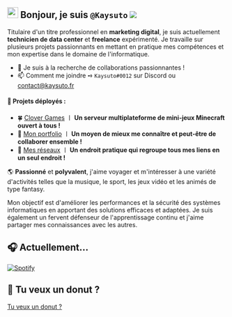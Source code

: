## <img src="https://media.giphy.com/media/hvRJCLFzcasrR4ia7z/giphy.gif" width="25px"> Bonjour, je suis `@Kaysuto` ![](https://komarev.com/ghpvc/?username=Kaysuto&color=blue)

Titulaire d'un titre professionnel en **marketing digital**, je suis actuellement **technicien de data center** et **freelance** expérimenté. Je travaille sur plusieurs projets passionnants en mettant en pratique mes compétences et mon expertise dans le domaine de l'informatique.

- 🤝 Je suis à la recherche de collaborations passionnantes !
- 📫 Comment me joindre ➺ `Kaysuto#0012` sur Discord ou contact@kaysuto.fr

#### 🚀 Projets déployés :
- 🍀 [Clover Games](https://www.clovergames.fr) 〡 **Un serveur multiplateforme de mini-jeux Minecraft ouvert à tous !**
-  💼 [Mon portfolio](https://www.kaysuto.fr) 〡 **Un moyen de mieux me connaître et peut-être de collaborer ensemble !**
-  🏹 [Mes réseaux](https://www.solo.to/kaysuto) 〡 **Un endroit pratique qui regroupe tous mes liens en un seul endroit !**

🌎 **Passionné** et **polyvalent**, j'aime voyager et m'intéresser à une variété d'activités telles que la musique, le sport, les jeux vidéo et les animés de type fantasy.

Mon objectif est d'améliorer les performances et la sécurité des systèmes informatiques en apportant des solutions efficaces et adaptées. Je suis également un fervent défenseur de l'apprentissage continu et j'aime partager mes connaissances avec les autres.

## 🎧 Actuellement...

[![Spotify](https://novatorem-git-master-kaysuto.vercel.app/api/spotify?background_color=0d1117&border_color=ffffff)](https://open.spotify.com/user/Kaysuto)


## 🍩 Tu veux un donut ?

[Tu veux un donut ?](https://user-images.githubusercontent.com/75412305/196014356-4eda6813-bc61-4e9a-8c57-9e271e97af93.mp4)

<!---
This is a ✨ special ✨ repository because its `README.md` (this file) appears on your GitHub profile.
You can click the Preview link to take a look at your changes.
--->
